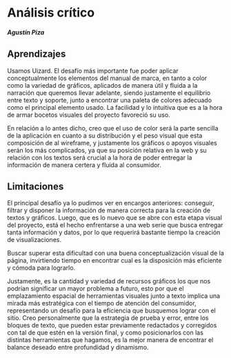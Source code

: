# Análisis crítico 
##### Agustín Piza

## Aprendizajes
Usamos Uizard. El desafío más importante fue poder aplicar conceptualmente los elementos del manual de marca, en tanto a color como la variedad de gráficos, aplicados de manera útil y fluida a la narración que queremos llevar adelante, siendo justamente el equilibrio entre texto y soporte, junto a encontrar una paleta de colores adecuado como el principal elemento usado. La facilidad y lo intuitiva que es a la hora de armar bocetos visuales del proyecto favoreció su uso.

En relación a lo antes dicho, creo que el uso de color será la parte sencilla de la aplicación en cuanto a su distribución y el peso visual que esta composición de al wireframe, y justamente los gráficos o apoyos visuales serán los más complicados, ya que su posición relativa en la web y su relación con los textos será crucial a la hora de poder entregar la información de manera certera y fluida al consumidor.

## Limitaciones

El principal desafío ya lo pudimos ver en encargos anteriores: conseguir, filtrar y disponer la información de manera correcta para la creación de textos y gráficos. Luego, que es lo nuevo que se abre con esta etapa visual del proyecto, está el hecho enfrentarse a una web serie que busca entregar tanta información y datos, por lo que requerirá bastante tiempo la creación de visualizaciones. 

Buscar superar esta dificultad con una buena conceptualización visual de la página, invirtiendo tiempo en encontrar cual es la disposición más eficiente y cómoda para lograrlo.

 Justamente, es la cantidad y variedad de recursos gráficos los que nos podrían significar un mayor problema a futuro, esto por que el emplazamiento espacial de herramientas visuales junto a texto implica una mirada más estratégica con el tiempo de atención del consumidor, representando un desafío para la eficiencia que busquemos lograr con el sitio. Creo personalmente que la estrategia de prueba y error, entre los bloques de texto, que pueden estar previamente redactados y corregidos con tal de que estén en la versión final, y como posicionarlos con las distintas herramientas que hagamos, es la mejor manera de encontrar el balance deseado entre profundidad y dinamismo.